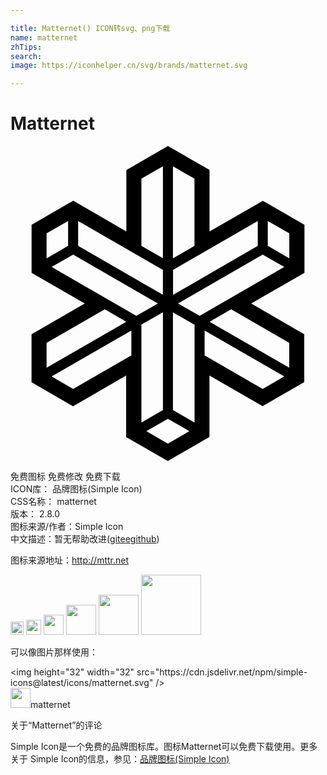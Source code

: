 ```yaml
---

title: Matternet() ICON转svg、png下载
name: matternet
zhTips: 
search: 
image: https://iconhelper.cn/svg/brands/matternet.svg

---
```


# Matternet  <small style="font-size: 60%;font-weight: 100"></small>

<div id="svg" class="svg-wrap">
<svg role="img" viewBox="0 0 24 24" xmlns="http://www.w3.org/2000/svg"><title>Matternet icon</title><path d="M19.229 4.18l-4.066 2.327V1.826L11.993 0 8.827 1.83v4.677L4.78 4.17 1.606 6v3.664L5.657 12l-4.054 2.343V18l3.165 1.831 4.044-2.338v4.681L11.983 24l3.174-1.831v-4.676l4.052 2.327 3.173-1.829v-3.646L18.339 12l4.058-2.336V6l-3.164-1.82h-.004zm.373 3.429V5.715l1.639.942v1.905l-1.636-.953h-.003zm1.638 9.286l-6.075-3.504 1.65-.945L21.239 15v1.896l.001-.001zm-6.827-3.95L12.763 12l6.452-3.726 1.641.944-6.446 3.727h.003zM3.134 9.219l1.641-.944L11.228 12l-1.639.945-6.455-3.726zm5.69 4.17l-6.075 3.508V15l4.435-2.555 1.641.945v-.001zM2.749 8.564V6.66l1.64-.945v1.898l-1.64.951zm9.627 0V1.55l1.641.937V7.61l-1.641.953v.001zm-2.402-.96V2.493l1.64-.944v7.004l-1.64-.949zm8.866-1.889v1.898l-6.456 3.734V9.442l6.456-3.727zm-7.228 3.724v1.897L5.153 7.609V5.715l6.46 3.721-.001.003zm-2.403 6.513l-4.435 2.555-1.64-.944 6.074-3.508v1.897zm.765-2.343l1.64-.945v7.453l-1.64.959v-7.467zm3.656 8.115l-1.639.954-1.64-.951 1.64-.946 1.639.946v-.003zm.394-.657l-1.648-.95v-7.441l1.648.944v7.458-.011zm6.831-3.504l-1.641.944-4.425-2.555v-1.897l6.075 3.508h-.009z"/></svg>
</div>
<detail full-name='matternet'></detail>

<div class="detail-page">
<p>
<span><span class="badge-success badge">免费图标</span> <span class="badge-success badge">免费修改</span>  <span class="badge-success badge">免费下载</span> </span>
<br/>
<span>
ICON库：
<span class="badge-secondary badge">品牌图标(Simple Icon)</span> 
</span>
<br/>
<span>
CSS名称：
<span class="badge-secondary badge">matternet</span> 
</span>

<br/>
<span>
版本：
<span class="badge-secondary badge">2.8.0</span> 
</span>
<br/>
<span>图标来源/作者：<span class="badge-light badge">Simple Icon</span></span> 
<br/>
<span class="zh-detail">中文描述：暂无<span class="help-link"><span>帮助改进</span>(<a href="https://gitee.com/liuwave/icon-helper/edit/master/json/brands/matternet.json" target="_blank" rel="noopener noreferrer">gitee</a><a href="https://github.com/liuwave/icon-helper/edit/master/json/brands/matternet.json" target="_blank" rel="noopener noreferrer">github</a></span>)</span><br/>
</p>
</div><div class="description description alert alert-light"><p>图标来源地址：<a href="http://mttr.net" target="_blank" rel="noopener noreferrer">http://mttr.net</a></p></div>
<div class="alert alert-dark">
<img height="21" width="21" src="https://cdn.jsdelivr.net/npm/simple-icons@latest/icons/matternet.svg" />
<img height="24" width="24" src="https://cdn.jsdelivr.net/npm/simple-icons@latest/icons/matternet.svg" />
<img height="32" width="32" src="https://cdn.jsdelivr.net/npm/simple-icons@latest/icons/matternet.svg" />
<img height="48" width="48" src="https://cdn.jsdelivr.net/npm/simple-icons@latest/icons/matternet.svg" />
<img height="64" width="64" src="https://cdn.jsdelivr.net/npm/simple-icons@latest/icons/matternet.svg" />
<img height="96" width="96" src="https://cdn.jsdelivr.net/npm/simple-icons@latest/icons/matternet.svg" />

</div>
<div>
  <p>可以像图片那样使用：    
  </p>
  <div class="alert alert-primary" style="font-size: 14px">
    &lt;img height="32" width="32" src="https://cdn.jsdelivr.net/npm/simple-icons@latest/icons/matternet.svg" /&gt;
    <copy-btn content='<img height="32" width="32" src="https://cdn.jsdelivr.net/npm/simple-icons@latest/icons/matternet.svg" />'></copy-btn>
  </div>
  <div class="alert alert-secondary">
    <img height="32" width="32" src="https://cdn.jsdelivr.net/npm/simple-icons@latest/icons/matternet.svg" />matternet
    <copy-btn content="matternet" btn-title="复制图标名称"></copy-btn>
  </div>
</div>

<Vssue title="关于“Matternet”的评论" >关于“Matternet”的评论</Vssue>


<div><p>Simple Icon是一个免费的品牌图标库。图标Matternet可以免费下载使用。更多关于  Simple Icon的信息，参见：<a target="_blank" href="https://iconhelper.cn/brands.html">品牌图标(Simple Icon)</a>
</p></div>
